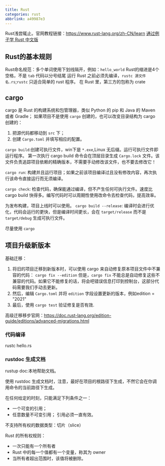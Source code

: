```yaml
---
title: Rust
categories: rust
abbrlink: a49987e3
---
```


Rust浅尝辄止。官网教程链接：https://www.rust-lang.org/zh-CN/learn
[通过例子学 Rust 中文版](https://rustwiki.org/zh-CN/rust-by-example)

<!-- more -->

<!-- @import "[TOC]" {cmd="toc" depthFrom=2 depthTo=6 orderedList=true} -->

## Rust的基本规则

Rust命名规范：多个单词使用下划线隔开，例如：`hello_world`
Rust的缩进是4个空格，不是 `tab`
代码以分号结尾
运行 Rust 之前必须先编译，`rustc 源文件名.rs`;`rustc` 只适合简单的 rust 程序。
在 Rust 里，第三方的包称为 crate

## cargo

cargo 是 Rust 的构建系统和包管理器，类似 Python 的 pip 和 Java 的 Maven 或者 Gradle；
如果项目不是使用 `cargo` 创建的，也可以改变目录结构为 cargo 创建的：

1. 把源代码都移动到 `src` 下；
2. 创建 `Cargo.toml` 并填写相应的配置。

`cargo build`:创建可执行文件，win下是 `*.exe`,Linux 无后缀。运行可执行文件即运行程序。
第一次执行 cargo build 命令会在顶层目录生成 `Cargo.lock` 文件。该文件负责追踪项目依赖的精确版本，不需要手动修改该文件，也不要去修改它！

`cargo run`: 构建并且运行项目；如果之前该项目编译过且没有修改内容，再次执行该命令直接运行而无须编译。

`cargo check`: 检查代码，确保能通过编译，但不产生任何可执行文件。速度比 cargo build 快得多。编写代码时可以周期性使用改命令去检查代码，提高效率。

为发布构建，项目上线时可以使用。
`cargo build --release`: 编译时会进行优化，代码会运行的更快，但是编译时间更长，会在 `target/release` 而不是 `target/debug` 生成可执行文件。

尽量使用 `cargo`

## 项目升级新版本

基础迁移：

1. 将旧的项目迁移到新版本时，可以使用 cargo 来自动修复原本项目文件中不兼容的代码：
`cargo fix --edition`
但是，`cargo fix` 不能总是自动修复这些不兼容的代码。如果它不能修复的话，将会吧错误信息打印到控制台，这部分代码需要我们手动去更新。
2. 然后，编辑 `Cargo.toml` 并将 `edition` 字段设置更新的版本，例如edition = "2021"
3. 最后，使用 `cargo test` 验证修复是否有效.

高级迁移移步官网：https://doc.rust-lang.org/edition-guide/editions/advanced-migrations.html

### 代码编译

rustc hello.rs

### rustdoc 生成文档

rustup doc:本地帮助文档。

使用 rustdoc 生成文档时，注意，最好在项目的根路径下生成，不然它会在你调用命令的当前路径下生成。

在任何给定的时刻，只能满足下列条件之一：

- 一个可变的引用；
- 任意数量不可变引用；
引用必须一直有效。

不支持所有权的数据类型：切片（slice）

Rust 的所有权规则：

- 一次只能有一个所有者
- Rust 中的每一个值都有一个变量，称其为 owner
- 当所有者超出范围时，该值将被删除。
